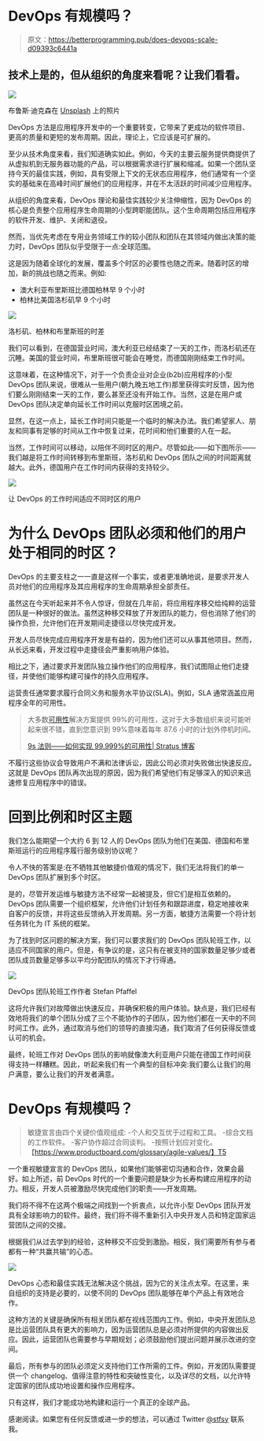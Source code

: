 # DevOps 有规模吗？

> 原文：<https://betterprogramming.pub/does-devops-scale-d09393c6441a>

## 技术上是的，但从组织的角度来看呢？让我们看看。

![](img/af7c77bac162431e80b27ea9877f496b.png)

布鲁斯·迪克森在 [Unsplash](https://unsplash.com?utm_source=medium&utm_medium=referral) 上的照片

DevOps 方法是应用程序开发中的一个重要转变，它带来了更成功的软件项目、更高的质量和更短的发布周期。因此，理论上，它应该是可扩展的。

至少从技术角度来看，我们知道确实如此。例如，今天的主要云服务提供商提供了从虚拟机到无服务器功能的产品，可以根据需求进行扩展和缩减。如果一个团队坚持今天的最佳实践，例如，具有受限上下文的无状态应用程序，他们通常有一个坚实的基础来在高峰时间扩展他们的应用程序，并在不太活跃的时间减少应用程序。

从组织的角度来看，DevOps 理论和最佳实践较少关注伸缩性，因为 DevOps 的核心是负责整个应用程序生命周期的小型跨职能团队。这个生命周期包括应用程序的软件开发、维护、关闭和退役。

然而，当优先考虑在专用业务领域工作的较小团队和团队在其领域内做出决策的能力时，DevOps 团队似乎受限于一点:全球范围。

这是因为随着全球化的发展，覆盖多个时区的必要性也随之而来。随着时区的增加，新的挑战也随之而来。例如:

*   澳大利亚布里斯班比德国柏林早 9 个小时
*   柏林比美国洛杉矶早 9 个小时

![](img/e7e57849a0fd9a8876349e4cb8ba6a2f.png)

洛杉矶、柏林和布里斯班的时差

我们可以看到，在德国营业时间，澳大利亚已经结束了一天的工作，而洛杉矶还在沉睡。美国的营业时间，布里斯班很可能会在睡觉，而德国刚刚结束工作时间。

这意味着，在这种情况下，对于一个负责企业对企业(b2b)应用程序的小型 DevOps 团队来说，很难从一些用户(朝九晚五地工作)那里获得实时反馈，因为他们要么刚刚结束一天的工作，要么甚至还没有开始工作。当然，这是在用户或 DevOps 团队决定单向延长工作时间以克服时区困境之前。

显然，在这一点上，延长工作时间只能是一个临时的解决办法。我们希望家人、朋友和同事有足够的时间从工作中恢复过来，花时间和他们重要的人在一起。

当然，工作时间可以移动，以陪伴不同时区的用户。尽管如此——如下图所示——我们越是将工作时间转移到布里斯班，洛杉矶和 DevOps 团队之间的时间距离就越大。此外，德国用户在工作时间内获得的支持较少。

![](img/2fce65a863d640a6e8d7d2e80de24ef0.png)

让 DevOps 的工作时间适应不同时区的用户

# 为什么 DevOps 团队必须和他们的用户处于相同的时区？

DevOps 的主要支柱之一一直是这样一个事实，或者更准确地说，是要求开发人员对他们的应用程序及其应用程序的生命周期承担全部责任。

虽然这在今天听起来并不令人惊讶，但就在几年前，将应用程序移交给纯粹的运营团队是一种很好的做法。虽然这种移交释放了开发团队的能力，但也消除了他们的操作负担，允许他们在开发期间走捷径以尽快完成开发。

开发人员尽快完成应用程序开发是有益的，因为他们还可以从事其他项目。然而，从长远来看，开发过程中走捷径会严重影响用户体验。

相比之下，通过要求开发团队独立操作他们的应用程序，我们试图阻止他们走捷径，并使他们能够构建可操作的持久应用程序。

运营责任通常要求履行合同义务和服务水平协议(SLA)。例如，SLA 通常涵盖应用程序全年的可用性。

> 大多数[可用性](https://www.stratus.com/availability/)解决方案提供 99%的可用性，这对于大多数组织来说可能听起来很不错，直到您意识到 99%意味着每年 87.6 小时的计划外停机时间。
> 
> [9s 法则——如何实现 99.999%的可用性| Stratus 博客](https://blog.stratus.com/rule-nines-availability-always-on-world/)

不履行这些协议会导致用户不满和法律诉讼，因此公司必须对失败做出快速反应。这就是 DevOps 团队再次出现的原因，因为我们希望他们有足够深入的知识来迅速修复应用程序中的错误。

# 回到比例和时区主题

我们怎么能期望一个大约 6 到 12 人的 DevOps 团队为他们在美国、德国和布里斯班运行的应用程序履行服务级别协议呢？

令人不快的答案是:在不牺牲其他敏捷价值观的情况下，我们无法将我们的单一 DevOps 团队扩展到多个时区。

是的，尽管开发运维与敏捷方法不经常一起被提及，但它们是相互依赖的。DevOps 团队需要一个组织框架，允许他们计划任务和跟踪进度，稳定地接收来自客户的反馈，并将这些反馈纳入开发周期。另一方面，敏捷方法需要一个将计划任务转化为 IT 系统的框架。

为了找到时区问题的解决方案，我们可以要求我们的 DevOps 团队轮班工作，以适应不同国家的用户。但是，有争议的是，这只有在被支持的国家数量足够少或者团队成员数量足够多以平均分配团队的情况下才行得通。

![](img/f2ca5b848f8da523cd574bfbe2661c2b.png)

DevOps 团队轮班工作作者 Stefan Pfaffel

这将允许我们对故障做出快速反应，并确保积极的用户体验。缺点是，我们已经有效地将我们的单个团队分成了三个不能协作的子团队，因为他们都在一天中的不同时间工作。此外，通过取消与他们的领导的直接沟通，我们取消了任何获得反馈或认可的机会。

最终，轮班工作对 DevOps 团队的影响就像澳大利亚用户只能在德国工作时间获得支持一样糟糕。因此，听起来我们有一个典型的目标冲突:我们要么让我们的用户满意，要么让我们的开发者满意。

# DevOps 有规模吗？

> 敏捷宣言由四个关键价值观组成:
> -个人和交互优于过程和工具。
> -综合文档的工作软件。
> -客户协作超过合同谈判。
> -按照计划应对变化。【https://www.productboard.com/glossary/agile-values/】T5
> 

一个重视敏捷宣言的 DevOps 团队，如果他们能够密切沟通和合作，效果会最好。如上所述，前 DevOps 时代的一个重要问题是缺少为长寿构建应用程序的动力。相反，开发人员被激励尽快完成他们的职责——开发周期。

我们将不得不在这两个极端之间找到一个折衷点，以允许小型 DevOps 团队开发具有全球影响力的软件。最终，我们将不得不重新引入中央开发人员和特定国家运营团队之间的交接。

根据我们从过去学到的经验，这种移交不应受到激励。相反，我们需要所有参与者都有一种“共赢共输”的心态。

![](img/90e073ac0607d5cd20578916087517d2.png)

DevOps 心态和最佳实践无法解决这个挑战，因为它的关注点太窄。在这里，来自组织的支持是必要的，以使不同的 DevOps 团队能够在单个产品上有效地合作。

这种方法的关键是确保所有相关团队都在视线范围内工作。例如，中央开发团队总是比运营团队具有更大的影响力，因为运营团队总是必须对所提供的内容做出反应。因此，运营团队也需要参与早期规划；必须鼓励他们提出问题并展示改进的空间。

最后，所有参与的团队必须定义支持他们工作所需的工件。例如，开发团队需要提供一个 changelog、值得注意的特性和突破性变化，以及详尽的文档，以允许特定国家的团队成功地设置和操作应用程序。

只有这样，我们才能成功地构建和运行一个真正的全球产品。

感谢阅读。如果您有任何反馈或进一步的想法，可以通过 Twitter [@stfsy](https://twitter.com/stfsy) 联系我。